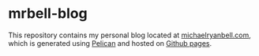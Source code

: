 # mrbell-blog 

This repository contains my personal blog located at [michaelryanbell.com](http://michaelryanbell.com), 
which is generated using [Pelican](http://getpelican.com) and hosted on [Github pages](http://pages.github.com).